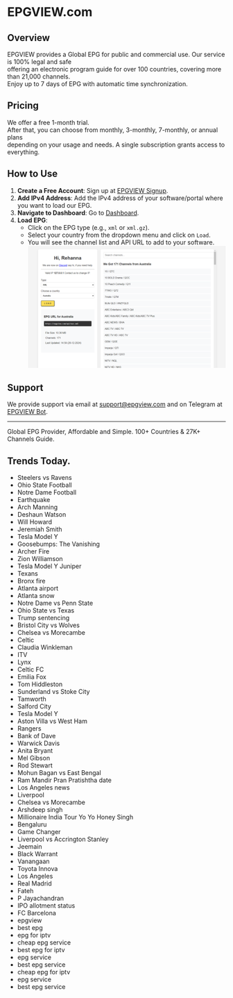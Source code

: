 # EPGVIEW.com



## Overview
EPGVIEW provides a Global EPG for public and commercial use. Our service is 100% legal and safe\
offering an electronic program guide for over 100 countries, covering more than 21,000 channels.\
Enjoy up to 7 days of EPG with automatic time synchronization.

## Pricing
We offer a free 1-month trial. \
After that, you can choose from monthly, 3-monthly, 7-monthly, or annual plans \
depending on your usage and needs. A single subscription grants access to everything.

## How to Use
1. **Create a Free Account**: Sign up at [EPGVIEW Signup](https://epgview.com/signup.php).
2. **Add IPv4 Address**: Add the IPv4 address of your software/portal where you want to load our EPG.
3. **Navigate to Dashboard**: Go to [Dashboard](https://epgview.com/dashboard.php).
4. **Load EPG**:
   - Click on the EPG type (e.g., `xml` or `xml.gz`).
   - Select your country from the dropdown menu and click on `Load`.
   - You will see the channel list and API URL to add to your software.
![EPGVIEW](img/dashboard.png)
## Support
We provide support via email at [support@epgview.com](mailto:support@epgview.com) and on Telegram at [EPGVIEW Bot](https://t.me/epgview_bot).

---

Global EPG Provider, Affordable and Simple. 100+ Countries & 27K+ Channels Guide.

## Trends Today.

- Steelers vs Ravens
- Ohio State Football
- Notre Dame Football
- Earthquake
- Arch Manning
- Deshaun Watson
- Will Howard
- Jeremiah Smith
- Tesla Model Y
- Goosebumps: The Vanishing
- Archer Fire
- Zion Williamson
- Tesla Model Y Juniper
- Texans
- Bronx fire
- Atlanta airport
- Atlanta snow
- Notre Dame vs Penn State
- Ohio State vs Texas
- Trump sentencing
- Bristol City vs Wolves
- Chelsea vs Morecambe
- Celtic
- Claudia Winkleman
- ITV
- Lynx
- Celtic FC
- Emilia Fox
- Tom Hiddleston
- Sunderland vs Stoke City
- Tamworth
- Salford City
- Tesla Model Y
- Aston Villa vs West Ham
- Rangers
- Bank of Dave
- Warwick Davis
- Anita Bryant
- Mel Gibson
- Rod Stewart
- Mohun Bagan vs East Bengal
- Ram Mandir Pran Pratishtha date
- Los Angeles news
- Liverpool
- Chelsea vs Morecambe
- Arshdeep singh
- Millionaire India Tour Yo Yo Honey Singh
- Bengaluru
- Game Changer
- Liverpool vs Accrington Stanley
- Jeemain
- Black Warrant
- Vanangaan
- Toyota Innova
- Los Angeles
- Real Madrid
- Fateh
- P Jayachandran
- IPO allotment status
- FC Barcelona
- epgview
- best epg
- epg for iptv
- cheap epg service
- best epg for iptv
- epg service
- best epg service
- cheap epg for iptv
- epg service
- best epg service
